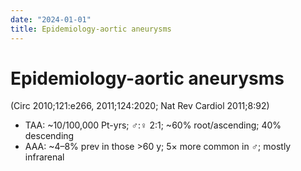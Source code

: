 ```yaml
---
date: "2024-01-01"
title: Epidemiology-aortic aneurysms
---
```


# Epidemiology-aortic aneurysms

 (Circ 2010;121:e266, 2011;124:2020; Nat Rev Cardiol 2011;8:92)
* TAA: ~10/100,000 Pt-yrs; ♂:♀ 2:1; ~60% root/ascending; 40% descending
* AAA: ~4–8% prev in those >60 y; 5× more common in ♂; mostly infrarenal
